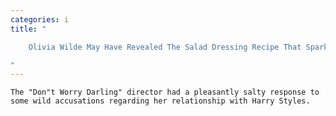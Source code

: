 ```yaml
---
categories: i
title: "

    Olivia Wilde May Have Revealed The Salad Dressing Recipe That Sparked Internet Uproar

"
---
```



    The "Don"t Worry Darling" director had a pleasantly salty response to some wild accusations regarding her relationship with Harry Styles.

